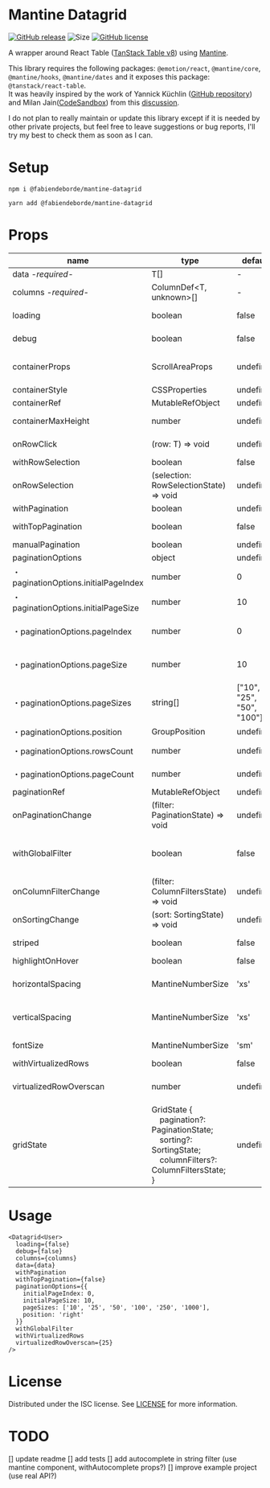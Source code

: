 # Mantine Datagrid
[![GitHub release](https://img.shields.io/github/v/release/FabienDeborde/mantine-datagrid)](https://github.com/FabienDeborde/mantine-datagrid/releases/)
![Size](https://img.shields.io/github/languages/code-size/FabienDeborde/mantine-datagrid)
[![GitHub license](https://img.shields.io/github/license/Naereen/StrapDown.js.svg)](https://github.com/FabienDeborde/mantine-datagrid/blob/master/LICENSE.md)

A wrapper around React Table ([TanStack Table v8](https://tanstack.com/table/v8/docs/guide/introduction)) using [Mantine](https://mantine.dev/).

This library requires the following packages: `@emotion/react`, `@mantine/core`, `@mantine/hooks`, `@mantine/dates` and it exposes this package: `@tanstack/react-table`.\
It was heavily inspired by the work of Yannick Küchlin ([GitHub repository](https://github.com/Kuechlin/mantine-data-grid)) and Milan Jain([CodeSandbox](https://codesandbox.io/s/react-table-datagrid-eojw8)) from this [discussion](https://github.com/mantinedev/mantine/discussions/1057).

I do not plan to really maintain or update this library except if it is needed by other private projects, but feel free to leave suggestions or bug reports, I'll try my best to check them as soon as I can.


# Setup
```
npm i @fabiendeborde/mantine-datagrid
```

```
yarn add @fabiendeborde/mantine-datagrid
```

# Props
| name  | type | default  | description |
| ------------- | ------------- | ------------- | ------------- |
| data *-required-* | T[] | - | Table data | 
| columns *-required-* | ColumnDef<T, unknown>[] | - | Table columns definitions | 
| loading | boolean | false | Show a loader on loading (LoadingOverlay) | 
| debug | boolean | false | Enable React Table debug logging | 
| containerProps | ScrollAreaProps | undefined | Table container props (https://mantine.dev/core/scroll-area/) |
| containerStyle | CSSProperties | undefined | Table container style |
| containerRef | MutableRefObject<HTMLDivElement> | undefined | Table container ref |
| containerMaxHeight | number | undefined | Table container max height in pixel |
| onRowClick | (row: T) => void | undefined | Callback on Table row click (with row values) |
| withRowSelection | boolean | false | Enable Row selection |
| onRowSelection | (selection: RowSelectionState) => void | undefined | Callback on row selection (with selection state) |
| withPagination | boolean | undefined | Enable pagination |
| withTopPagination | boolean | false | Enable pagination above the Table |
| manualPagination | boolean | undefined | Enables manual pagination |
| paginationOptions | object | undefined | Pagination options | 
| ・paginationOptions.initialPageIndex | number | 0 | Initial page index | 
| ・paginationOptions.initialPageSize | number | 10 | Initial page size (rows per page) | 
| ・paginationOptions.pageIndex | number | 0 | Controlled page index (only used when manual pagination is `true) | 
| ・paginationOptions.pageSize | number | 10 | Controlled page size (rows per page) (only used when manual pagination is `true) | 
| ・paginationOptions.pageSizes | string[] | ["10", "25", "50", "100"] | Sets of string for page size (rows per page) selections. | 
| ・paginationOptions.position | GroupPosition | undefined | Pagination position | 
| ・paginationOptions.rowsCount | number | undefined | Set data total rows (only used when manual pagination is `true`) | 
| ・paginationOptions.pageCount | number | undefined | Set data total pages (only used when manual pagination is `true`) | 
| paginationRef | MutableRefObject<HTMLDivElement> | undefined | Table pagination ref |
| onPaginationChange | (filter: PaginationState) => void | undefined | Callback on pagination change (with pagination state) |
| withGlobalFilter | boolean | false | Enable global filter (not recommanded in manual mode, as the global filter will only work on the current page) |
| onColumnFilterChange | (filter: ColumnFiltersState) => void | undefined | Ccallback on column filter change (with column fiter state) |
| onSortingChange | (sort: SortingState) => void | undefined | Callback on column sort change (with column sorting state) |
| striped | boolean | false | If true every odd row of table will have gray background color |
| highlightOnHover | boolean | false | If true row will have hover color |
| horizontalSpacing | MantineNumberSize | 'xs' | Horizontal cells spacing from theme.spacing or number to set value in px |
| verticalSpacing | MantineNumberSize | 'xs' | Vertical cells spacing from theme.spacing or number to set value in px |
| fontSize | MantineNumberSize | 'sm' | Sets font size of all text inside table |
| withVirtualizedRows | boolean | false | Enable Virtualized Rows |
| virtualizedRowOverscan | number | undefined | The amount of items to load both behind and ahead of the current window range |
| gridState | GridState {<br>　pagination?: PaginationState;<br>　sorting?: SortingState;<br>　columnFilters?: ColumnFiltersState;<br>} | undefined | Grid State used for controlled pagination & filters |


# Usage
```tsx
<Datagrid<User>
  loading={false}
  debug={false}
  columns={columns}
  data={data}
  withPagination
  withTopPagination={false}
  paginationOptions={{
    initialPageIndex: 0,
    initialPageSize: 10,
    pageSizes: ['10', '25', '50', '100', '250', '1000'],
    position: 'right'
  }}
  withGlobalFilter
  withVirtualizedRows
  virtualizedRowOverscan={25}
/>
```


# License
Distributed under the ISC license. See [LICENSE](https://github.com/FabienDeborde/react-simple-qr-scanner/blob/master/LICENSE) for more information.

# TODO
[] update readme
[] add tests
[] add autocomplete in string filter (use mantine component, withAutocomplete props?)
[] improve example project (use real API?)
